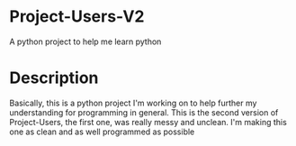 # Project-Users-V2
A python project to help me learn python
# Description
Basically, this is a python project I'm working on to help further my understanding for programming in general.
This is the second version of Project-Users, the first one, was really messy and unclean. I'm making this one as clean and as well      programmed as possible
